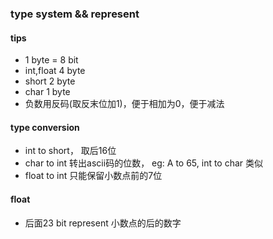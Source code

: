 ### type system && represent

#### tips 
   - 1 byte = 8 bit
   - int,float 4 byte
   - short 2 byte
   - char 1 byte
   - 负数用反码(取反末位加1)，便于相加为0，便于减法

#### type conversion
   - int to short， 取后16位
   - char to int 转出ascii码的位数， eg: A to 65, int to char 类似 
   - float to int 只能保留小数点前的7位

#### float
- 后面23 bit represent 小数点的后的数字  
